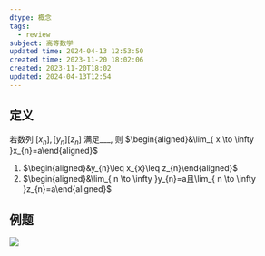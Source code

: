 ```yaml
---
dtype: 概念
tags:
  - review
subject: 高等数学
updated time: 2024-04-13 12:53:50
created time: 2023-11-20 18:02:06
created: 2023-11-20T18:02
updated: 2024-04-13T12:54
---
```

## 定义
若数列 $[x_{n}],[y_{n}][z_{n}]$ 满足___, 则 $\begin{aligned}&\lim_{ x \to \infty }x_{n}=a\end{aligned}$
1. $\begin{aligned}&y_{n}\leq x_{x}\leq z_{n}\end{aligned}$
2. $\begin{aligned}&\lim_{ n \to \infty }y_{n}=a且\lim_{ n \to \infty }z_{n}=a\end{aligned}$

## 例题
![](https://api2.mubu.com/v3/document_image/f6e7f44d-569a-4d0f-93b7-b72328cc8298-26626835.jpg)